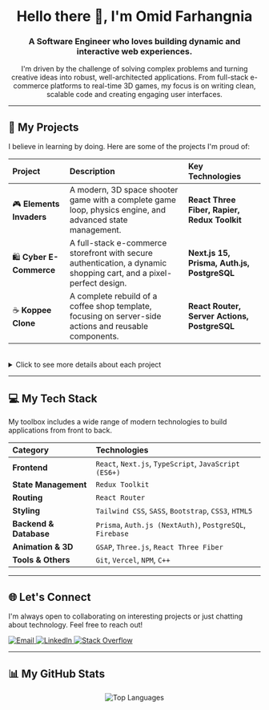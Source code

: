 <h1 align="center">Hello there 👋, I'm Omid Farhangnia</h1>
<h3 align="center">A Software Engineer who loves building dynamic and interactive web experiences.</h3>

<p align="center">
  I'm driven by the challenge of solving complex problems and turning creative ideas into robust, well-architected applications. From full-stack e-commerce platforms to real-time 3D games, my focus is on writing clean, scalable code and creating engaging user interfaces.
</p>

---

## 🚀 My Projects

I believe in learning by doing. Here are some of the projects I'm proud of:

| Project | Description | Key Technologies |
| :--- | :--- | :--- |
| 🎮 **Elements Invaders** | A modern, 3D space shooter game with a complete game loop, physics engine, and advanced state management. | **React Three Fiber, Rapier, Redux Toolkit** |
| 🛍️ **Cyber E-Commerce** | A full-stack e-commerce storefront with secure authentication, a dynamic shopping cart, and a pixel-perfect design. | **Next.js 15, Prisma, Auth.js, PostgreSQL** |
| ☕ **Koppee Clone** | A complete rebuild of a coffee shop template, focusing on server-side actions and reusable components. | **React Router, Server Actions, PostgreSQL** |

<br>

<details>
<summary>Click to see more details about each project</summary>

### 1. Elements Invaders
A modern, fast-paced, 3D space shooter game built from the ground up. This project was a deep dive into building a complete game loop, managing complex state with Redux, and optimizing performance in a 3D environment.
- **Live Demo:** **[elements-invaders.vercel.app](https://elements-invaders.vercel.app/)**
- **Source Code:** **[GitHub Repository](https://github.com/omidfarhangnia/Elements-Invaders)**

### 2. Cyber E-Commerce
A full-stack e-commerce application featuring a pixel-perfect implementation of a professional Figma design. It includes essential e-commerce functionalities like user authentication, a dynamic shopping cart, and a favorites system.
- **Live Demo:** **[cyber-e-commerce-six.vercel.app](https://cyber-e-commerce-six.vercel.app)**
- **Source Code:** **[GitHub Repository](https://github.com/omidfarhangnia/Cyber_E_Commerce)**

### 3. Koppee Coffee Shop Clone
A modern and complete rebuild of the Koppee coffee shop template. The primary goal was to implement advanced concepts in server-side routing with React Router, robust form management, and building reusable components.
- **Live Demo:** **[koppee-react-router-clone.vercel.app](https://koppee-react-router-clone-3vxzb6n26-omids-projects-4059c488.vercel.app/)**
- **Source Code:** **[GitHub Repository](https://github.com/omidfarhangnia/Koppee-React-Router-Clone)**

</details>

---

## 💻 My Tech Stack

My toolbox includes a wide range of modern technologies to build applications from front to back.

| Category | Technologies |
| :--- | :--- |
| **Frontend** | `React`, `Next.js`, `TypeScript`, `JavaScript (ES6+)` |
| **State Management** | `Redux Toolkit` |
| **Routing** | `React Router` |
| **Styling** | `Tailwind CSS`, `SASS`, `Bootstrap`, `CSS3`, `HTML5` |
| **Backend & Database** | `Prisma`, `Auth.js (NextAuth)`, `PostgreSQL`, `Firebase` |
| **Animation & 3D** | `GSAP`, `Three.js`, `React Three Fiber` |
| **Tools & Others** | `Git`, `Vercel`, `NPM`, `C++` |

---

## 🌐 Let's Connect

I'm always open to collaborating on interesting projects or just chatting about technology. Feel free to reach out!

<p align="left">
  <a href="mailto:omidfarhangnia@gmail.com" target="_blank">
    <img src="https://img.shields.io/badge/Email-D14836?style=for-the-badge&logo=gmail&logoColor=white" alt="Email"/>
  </a>
  <a href="https://linkedin.com/in/omid-farhangnia-20a122202" target="_blank">
    <img src="https://img.shields.io/badge/LinkedIn-%230077B5.svg?style=for-the-badge&logo=linkedin&logoColor=white" alt="LinkedIn"/>
  </a>
  <a href="https://stackoverflow.com/users/17191863/omid-farhangnia" target="_blank">
    <img src="https://img.shields.io/badge/-Stackoverflow-FE7A16?style=for-the-badge&logo=stack-overflow&logoColor=white" alt="Stack Overflow"/>
  </a>
</p>

---

## 📊 My GitHub Stats

<p align="center">
  <img src="https://github-readme-stats.vercel.app/api/top-langs/?username=omidfarhangnia&theme=dark&hide_border=false&include_all_commits=true&count_private=true&layout=compact" alt="Top Languages"/>
</p>
